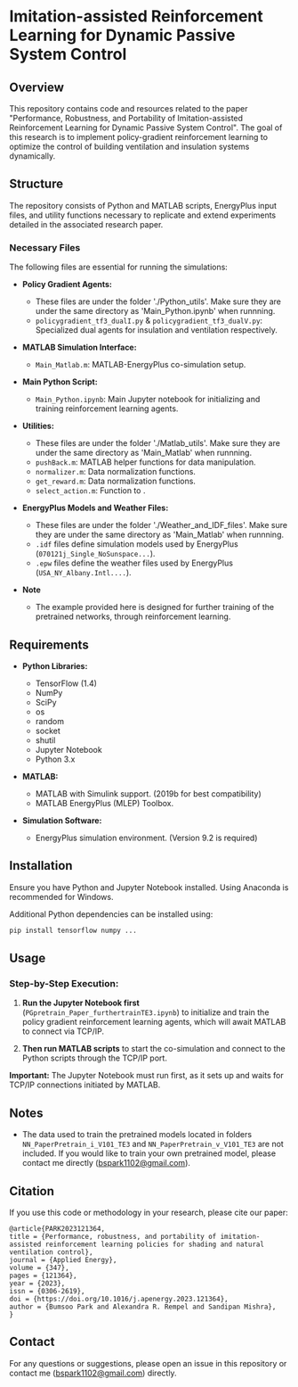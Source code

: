 # Imitation-assisted Reinforcement Learning for Dynamic Passive System Control

## Overview
This repository contains code and resources related to the paper "Performance, Robustness, and Portability of Imitation-assisted Reinforcement Learning for Dynamic Passive System Control". The goal of this research is to implement policy-gradient reinforcement learning to optimize the control of building ventilation and insulation systems dynamically.

## Structure
The repository consists of Python and MATLAB scripts, EnergyPlus input files, and utility functions necessary to replicate and extend experiments detailed in the associated research paper.

### Necessary Files

The following files are essential for running the simulations:

- **Policy Gradient Agents:**
  - These files are under the folder './Python_utils'. Make sure they are under the same directory as 'Main_Python.ipynb' when runnning.
  - `policygradient_tf3_dualI.py` & `policygradient_tf3_dualV.py`: Specialized dual agents for insulation and ventilation respectively.

- **MATLAB Simulation Interface:**
  - `Main_Matlab.m`: MATLAB-EnergyPlus co-simulation setup.

- **Main Python Script:**
  - `Main_Python.ipynb`: Main Jupyter notebook for initializing and training reinforcement learning agents.

- **Utilities:**
  - These files are under the folder './Matlab_utils'. Make sure they are under the same directory as 'Main_Matlab' when runnning.
  - `pushBack.m`: MATLAB helper functions for data manipulation.
  - `normalizer.m`: Data normalization functions.
  - `get_reward.m`: Data normalization functions.
  - `select_action.m`: Function to .

- **EnergyPlus Models and Weather Files:**
  - These files are under the folder './Weather_and_IDF_files'. Make sure they are under the same directory as 'Main_Matlab' when runnning.
  - `.idf` files define simulation models used by EnergyPlus (`070121j_Single_NoSunspace...`).
  - `.epw` files define the weather files used by EnergyPlus (`USA_NY_Albany.Intl....`).

- **Note**
  - The example provided here is designed for further training of the pretrained networks, through reinforcement learning.

## Requirements

- **Python Libraries:**
  - TensorFlow (1.4)
  - NumPy
  - SciPy
  - os
  - random
  - socket
  - shutil
  - Jupyter Notebook
  - Python 3.x

- **MATLAB:**
  - MATLAB with Simulink support. (2019b for best compatibility)
  - MATLAB EnergyPlus (MLEP) Toolbox.

- **Simulation Software:**
  - EnergyPlus simulation environment. (Version 9.2 is required)

## Installation

Ensure you have Python and Jupyter Notebook installed. Using Anaconda is recommended for Windows.

Additional Python dependencies can be installed using:

```bash
pip install tensorflow numpy ...
```

## Usage

### Step-by-Step Execution:
1. **Run the Jupyter Notebook first** (`PGpretrain_Paper_furthertrainTE3.ipynb`) to initialize and train the policy gradient reinforcement learning agents, which will await MATLAB to connect via TCP/IP.

2. **Then run MATLAB scripts** to start the co-simulation and connect to the Python scripts through the TCP/IP port.

**Important:** The Jupyter Notebook must run first, as it sets up and waits for TCP/IP connections initiated by MATLAB.

## Notes
- The data used to train the pretrained models located in folders `NN_PaperPretrain_i_V101_TE3` and `NN_PaperPretrain_v_V101_TE3` are not included. If you would like to train your own pretrained model, please contact me directly (bspark1102@gmail.com).

## Citation
If you use this code or methodology in your research, please cite our paper:

```
@article{PARK2023121364,
title = {Performance, robustness, and portability of imitation-assisted reinforcement learning policies for shading and natural ventilation control},
journal = {Applied Energy},
volume = {347},
pages = {121364},
year = {2023},
issn = {0306-2619},
doi = {https://doi.org/10.1016/j.apenergy.2023.121364},
author = {Bumsoo Park and Alexandra R. Rempel and Sandipan Mishra},
}
```

## Contact
For any questions or suggestions, please open an issue in this repository or contact me (bspark1102@gmail.com) directly.
